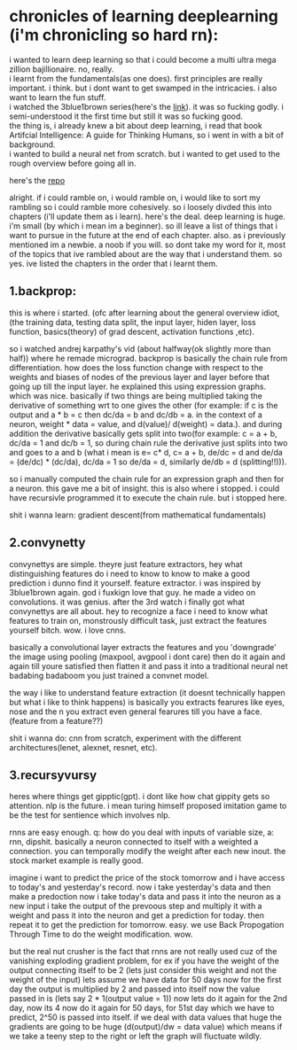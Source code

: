 # chronicles of learning deeplearning (i'm chronicling so hard rn):  

i wanted to learn deep learning so that i could become a multi ultra mega zillion bajillionaire. no, really.  
i learnt from the fundamentals(as one does). first principles are really important. i think. but i dont want to get swamped in the intricacies. i also want to learn the fun stuff.  
i watched the 3blue1brown series(here's the [link](https://www.youtube.com/watch?v=aircAruvnKk&list=PLZHQObOWTQDNU6R1_67000Dx_ZCJB-3pi)). it was so fucking godly. i semi-understood it the first time but still it was so fucking good.    
the thing is, i already knew a bit about deep learning, i read that book Artifcial Intelligence: A guide for Thinking Humans, so i went in with a bit of background.  
i wanted to build a neural net from scratch. but i wanted to get used to the rough overview before going all in.  

here's the [repo](https://github.com/wheatgreaser/learning-deep-learning)

alright. if i could ramble on, i would ramble on, i would like to sort my rambling so i could ramble more cohesively. so i loosely divded this into chapters (i'll update them as i learn).
here's the deal. deep learning is huge. i'm small (by which i mean im a beginner). so ill leave a list of things that i want to pursue in the future at the end of each chapter.
also. as i previously mentioned im a newbie. a noob if you will. so dont take my word for it, most of the topics that ive rambled about are the way that i understand them. so yes.
ive listed the chapters in the order that i learnt them.

## 1.backprop:
this is where i started. (ofc after learning about the general overview idiot, (the training data, testing data split, the input layer, hiden layer, loss function, basics(theory) of grad descent, activation functions ,etc).  

so i watched andrej karpathy's vid (about halfway(ok slightly more than half)) where he remade micrograd. backprop is basically the chain rule from differentiation. how does the loss function change with respect to the weights and biases of nodes of the previous layer and layer before that going up till the input layer. he explained this using expression graphs. which was nice. basically if two things are being multiplied taking the derivative of something wrt to one gives the other (for example: if c is the output and a * b = c then dc/da = b and dc/db = a. in the context of a neuron, weight * data = value, and d(value)/ d(weight) = data.). and during addition the derivative basically gets split into two(for example: c = a + b, dc/da = 1 and dc/b = 1, so during chain rule the derivative just splits into two and goes to a and b (what i mean is e= c* d, c= a + b, de/dc = d and de/da = (de/dc) * (dc/da), dc/da = 1 so de/da = d, similarly de/db = d (splitting!!))).

so i manually computed the chain rule for an expression graph and then for a neuron. this gave me a bit of insight. this is also where i stopped. i could have recursivle programmed it to execute the chain rule. but i stopped here.

shit i wanna learn: gradient descent(from mathematical fundamentals)

## 2.convynetty
convynettys are simple. theyre just feature extractors, hey what distinguishing features do i need to know to know to make a good prediction i dunno find it yourself. feature extractor. i was inspired by 3blue1brown again. god i fuxkign love that guy. he made a video on convolutions. it was genius. after the 3rd watch i finally got what convynettys are all about. hey to recognize a face i need to know what features to train on, monstrously difficult task, just extract the features yourself bitch. wow. i love cnns.

basically a convolutional layer extracts the features and you 'downgrade' the image using pooling (maxpool, avgpool i dont care) then do it again and again till youre satisfied then flatten it and pass it into a traditional neural net badabing badaboom you just trained a convnet model.

the way i like to understand feature extraction (it doesnt technically happen but what i like to think happens) is basically you extracts fearures like eyes, nose and the n you extract even general fearures till you have a face. (feature from a feature??) 

shit i wanna do: cnn from scratch, experiment with the different architectures(lenet, alexnet, resnet, etc).

## 3.recursyvursy  
heres where things get gipptic(gpt). i dont like how chat gippity gets so attention. nlp is the future. i mean turing himself proposed imitation game to be the test for sentience which involves nlp.  

rnns are easy enough. q: how do you deal with inputs of variable size, a: rnn, dipshit. basically a neuron connected to itself with a weighted a connection. you can temporally modify the weight after each new inout. the stock market example is really good.

imagine i want to predict the price of the stock tomorrow and i have access to today's and yesterday's record. now i take yesterday's data and then make a predoction now i take today's data and pass it into the neuron as a new input i take the output of the prevoous step and multiply it with a weight and pass it into the neuron and get a prediction for today. then repeat it to get the prediction for tomorrow. easy. we use Back Propogation Through Time to do the weight modification. wow. 

but the real nut crusher is the fact that rnns are not really used cuz of the vanishing exploding gradient problem, for ex if you have the weight of the output connecting itself to be 2 (lets just consider this weight and not the weight of the input) lets assume we have data for 50 days now for the first day the output is multiplied by 2 and passed into itself now the value passed in is (lets say 2 * 1(output value = 1)) now lets do it again for the 2nd day, now its 4 now do it again for 50 days, for 51st day which we have to predict, 2^50 is passed into itself.
if we deal with data values that huge the gradients are going to be huge (d(output)/dw = data value) which means if we take a teeny step to the right or left the graph will fluctuate wildly.

